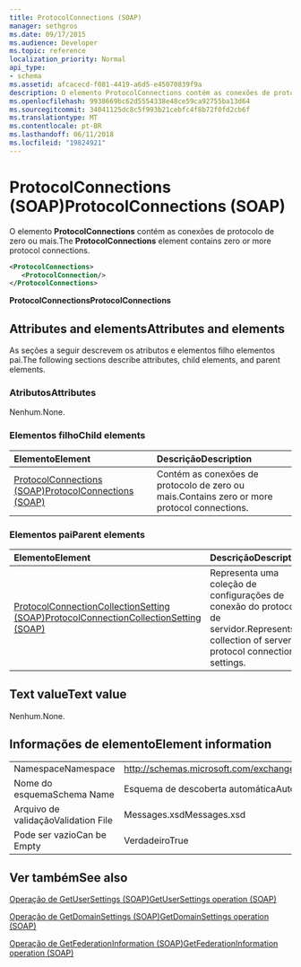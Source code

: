 ```yaml
---
title: ProtocolConnections (SOAP)
manager: sethgros
ms.date: 09/17/2015
ms.audience: Developer
ms.topic: reference
localization_priority: Normal
api_type:
- schema
ms.assetid: afcacecd-f081-4419-a6d5-e45070839f9a
description: O elemento ProtocolConnections contém as conexões de protocolo de zero ou mais.
ms.openlocfilehash: 9938669bc62d5554338e48ce59ca92755ba13d64
ms.sourcegitcommit: 34041125dc8c5f993b21cebfc4f8b72f0fd2cb6f
ms.translationtype: MT
ms.contentlocale: pt-BR
ms.lasthandoff: 06/11/2018
ms.locfileid: "19824921"
---
```

# <a name="protocolconnections-soap"></a><span data-ttu-id="9e778-103">ProtocolConnections (SOAP)</span><span class="sxs-lookup"><span data-stu-id="9e778-103">ProtocolConnections (SOAP)</span></span>

<span data-ttu-id="9e778-104">O elemento **ProtocolConnections** contém as conexões de protocolo de zero ou mais.</span><span class="sxs-lookup"><span data-stu-id="9e778-104">The **ProtocolConnections** element contains zero or more protocol connections.</span></span> 
  
```XML
<ProtocolConnections>
   <ProtocolConnection/>
</ProtocolConnections>
```

 <span data-ttu-id="9e778-105">**ProtocolConnections**</span><span class="sxs-lookup"><span data-stu-id="9e778-105">**ProtocolConnections**</span></span>
## <a name="attributes-and-elements"></a><span data-ttu-id="9e778-106">Attributes and elements</span><span class="sxs-lookup"><span data-stu-id="9e778-106">Attributes and elements</span></span>

<span data-ttu-id="9e778-107">As seções a seguir descrevem os atributos e elementos filho elementos pai.</span><span class="sxs-lookup"><span data-stu-id="9e778-107">The following sections describe attributes, child elements, and parent elements.</span></span>
  
### <a name="attributes"></a><span data-ttu-id="9e778-108">Atributos</span><span class="sxs-lookup"><span data-stu-id="9e778-108">Attributes</span></span>

<span data-ttu-id="9e778-109">Nenhum.</span><span class="sxs-lookup"><span data-stu-id="9e778-109">None.</span></span>
  
### <a name="child-elements"></a><span data-ttu-id="9e778-110">Elementos filho</span><span class="sxs-lookup"><span data-stu-id="9e778-110">Child elements</span></span>

|<span data-ttu-id="9e778-111">**Elemento**</span><span class="sxs-lookup"><span data-stu-id="9e778-111">**Element**</span></span>|<span data-ttu-id="9e778-112">**Descrição**</span><span class="sxs-lookup"><span data-stu-id="9e778-112">**Description**</span></span>|
|:-----|:-----|
|[<span data-ttu-id="9e778-113">ProtocolConnections (SOAP)</span><span class="sxs-lookup"><span data-stu-id="9e778-113">ProtocolConnections (SOAP)</span></span>](protocolconnections-soap.md) <br/> |<span data-ttu-id="9e778-114">Contém as conexões de protocolo de zero ou mais.</span><span class="sxs-lookup"><span data-stu-id="9e778-114">Contains zero or more protocol connections.</span></span>  <br/> |
   
### <a name="parent-elements"></a><span data-ttu-id="9e778-115">Elementos pai</span><span class="sxs-lookup"><span data-stu-id="9e778-115">Parent elements</span></span>

|<span data-ttu-id="9e778-116">**Elemento**</span><span class="sxs-lookup"><span data-stu-id="9e778-116">**Element**</span></span>|<span data-ttu-id="9e778-117">**Descrição**</span><span class="sxs-lookup"><span data-stu-id="9e778-117">**Description**</span></span>|
|:-----|:-----|
|[<span data-ttu-id="9e778-118">ProtocolConnectionCollectionSetting (SOAP)</span><span class="sxs-lookup"><span data-stu-id="9e778-118">ProtocolConnectionCollectionSetting (SOAP)</span></span>](protocolconnectioncollectionsetting-soap.md) <br/> |<span data-ttu-id="9e778-119">Representa uma coleção de configurações de conexão do protocolo de servidor.</span><span class="sxs-lookup"><span data-stu-id="9e778-119">Represents a collection of server protocol connection settings.</span></span>  <br/> |
   
## <a name="text-value"></a><span data-ttu-id="9e778-120">Text value</span><span class="sxs-lookup"><span data-stu-id="9e778-120">Text value</span></span>

<span data-ttu-id="9e778-121">Nenhum.</span><span class="sxs-lookup"><span data-stu-id="9e778-121">None.</span></span>
  
## <a name="element-information"></a><span data-ttu-id="9e778-122">Informações de elemento</span><span class="sxs-lookup"><span data-stu-id="9e778-122">Element information</span></span>

|||
|:-----|:-----|
|<span data-ttu-id="9e778-123">Namespace</span><span class="sxs-lookup"><span data-stu-id="9e778-123">Namespace</span></span>  <br/> |http://schemas.microsoft.com/exchange/2010/Autodiscover  <br/> |
|<span data-ttu-id="9e778-124">Nome do esquema</span><span class="sxs-lookup"><span data-stu-id="9e778-124">Schema Name</span></span>  <br/> |<span data-ttu-id="9e778-125">Esquema de descoberta automática</span><span class="sxs-lookup"><span data-stu-id="9e778-125">Autodiscover schema</span></span>  <br/> |
|<span data-ttu-id="9e778-126">Arquivo de validação</span><span class="sxs-lookup"><span data-stu-id="9e778-126">Validation File</span></span>  <br/> |<span data-ttu-id="9e778-127">Messages.xsd</span><span class="sxs-lookup"><span data-stu-id="9e778-127">Messages.xsd</span></span>  <br/> |
|<span data-ttu-id="9e778-128">Pode ser vazio</span><span class="sxs-lookup"><span data-stu-id="9e778-128">Can be Empty</span></span>  <br/> |<span data-ttu-id="9e778-129">Verdadeiro</span><span class="sxs-lookup"><span data-stu-id="9e778-129">True</span></span>  <br/> |
   
## <a name="see-also"></a><span data-ttu-id="9e778-130">Ver também</span><span class="sxs-lookup"><span data-stu-id="9e778-130">See also</span></span>



[<span data-ttu-id="9e778-131">Operação de GetUserSettings (SOAP)</span><span class="sxs-lookup"><span data-stu-id="9e778-131">GetUserSettings operation (SOAP)</span></span>](getusersettings-operation-soap.md)
  
[<span data-ttu-id="9e778-132">Operação de GetDomainSettings (SOAP)</span><span class="sxs-lookup"><span data-stu-id="9e778-132">GetDomainSettings operation (SOAP)</span></span>](getdomainsettings-operation-soap.md)
  
[<span data-ttu-id="9e778-133">Operação de GetFederationInformation (SOAP)</span><span class="sxs-lookup"><span data-stu-id="9e778-133">GetFederationInformation operation (SOAP)</span></span>](getfederationinformation-operation-soap.md)

